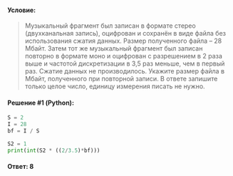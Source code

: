 #### Условие:

> Музыкальный фрагмент был записан в формате стерео (двухканальная запись), оцифрован и сохранён в виде файла без использования сжатия данных. Размер полученного файла – 28 Мбайт. Затем тот же музыкальный фрагмент был записан повторно в формате моно и оцифрован с разрешением в 2 раза выше и частотой дискретизации в 3,5 раз меньше, чем в первый раз. Сжатие данных не производилось. Укажите размер файла в Мбайт, полученного при повторной записи. В ответе запишите только целое число, единицу измерения писать не нужно.

#### Решение #1 (Python):
```python
S = 2
I = 28
bf = I / S

S2 = 1
print(int(S2 * ((2/3.5)*bf)))
```

#### Ответ: 8

